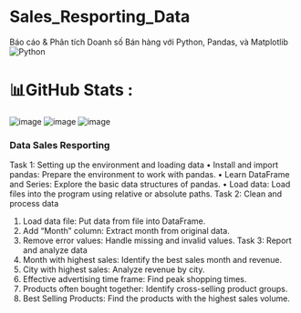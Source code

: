 # Sales_Resporting_Data
Báo cáo &amp; Phân tích Doanh số Bán hàng với Python, Pandas, và Matplotlib
![Python](https://img.shields.io/badge/python-3670A0?style=for-the-badge&logo=python&logoColor=ffdd54)
# 📊GitHub Stats :
![image](https://github.com/user-attachments/assets/601a67e9-4ca1-4561-a82d-e8392933c5bd)
![image](https://github.com/user-attachments/assets/db8b7944-8565-4b32-b51a-1d98ebb8e3d0)
![image](https://github.com/user-attachments/assets/12a60097-09cf-4fdd-a572-007375df4747)
### Data Sales Resporting
Task 1: Setting up the environment and loading data
• Install and import pandas: Prepare the environment to work with pandas.
• Learn DataFrame and Series: Explore the basic data structures of pandas.
• Load data: Load files into the program using relative or absolute paths.
Task 2: Clean and process data
1. Load data file: Put data from file into DataFrame.
2. Add “Month” column: Extract month from original data.
3. Remove error values: Handle missing and invalid values.
Task 3: Report and analyze data
1. Month with highest sales: Identify the best sales month and revenue.
2. City with highest sales: Analyze revenue by city.
3. Effective advertising time frame: Find peak shopping times.
4. Products often bought together: Identify cross-selling product groups.
5. Best Selling Products: Find the products with the highest sales volume.




